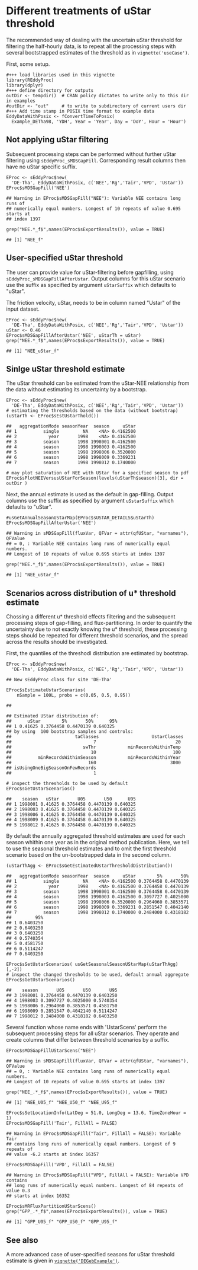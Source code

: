 Different treatments of uStar threshold
=======================================

The recommended way of dealing with the uncertain uStar threshold for
filtering the half-hourly data, is to repeat all the processing steps
with several bootstrapped estimates of the threshold as in
`vignette('useCase')`.

First, some setup.

    #+++ load libraries used in this vignette
    library(REddyProc)
    library(dplyr)
    #+++ define directory for outputs
    outDir <- tempdir()  # CRAN policy dictates to write only to this dir in examples
    #outDir <- "out"     # to write to subdirectory of current users dir
    #+++ Add time stamp in POSIX time format to example data
    EddyDataWithPosix <- fConvertTimeToPosix(
      Example_DETha98, 'YDH', Year = 'Year', Day = 'DoY', Hour = 'Hour')

Not applying uStar filtering
----------------------------

Subsequent processing steps can be performed without further uStar
filtering using `sEddyProc_sMDSGapFill`. Corresponding result columns
then have no uStar specific suffix.

    EProc <- sEddyProc$new(
      'DE-Tha', EddyDataWithPosix, c('NEE','Rg','Tair','VPD', 'Ustar'))
    EProc$sMDSGapFill('NEE')

    ## Warning in EProc$sMDSGapFill("NEE"): Variable NEE contains long runs of
    ## numerically equal numbers. Longest of 10 repeats of value 0.695 starts at
    ## index 1397

    grep("NEE.*_f$",names(EProc$sExportResults()), value = TRUE)

    ## [1] "NEE_f"

User-specified uStar threshold
------------------------------

The user can provide value for uStar-filtering before gapfilling, using
`sEddyProc_sMDSGapFillAfterUstar`. Output columns for this uStar
scenario use the suffix as specified by argument `uStarSuffix` which
defaults to "uStar".

The friction velocity, uStar, needs to be in column named "Ustar" of the
input dataset.

    EProc <- sEddyProc$new(
      'DE-Tha', EddyDataWithPosix, c('NEE','Rg','Tair','VPD', 'Ustar'))
    uStar <- 0.46
    EProc$sMDSGapFillAfterUstar('NEE', uStarTh = uStar)
    grep("NEE.*_f$",names(EProc$sExportResults()), value = TRUE)

    ## [1] "NEE_uStar_f"

Sinlge uStar threshold estimate
-------------------------------

The uStar threshold can be estimated from the uStar-NEE relationship
from the data without estimating its uncertainty by a bootstrap.

    EProc <- sEddyProc$new(
      'DE-Tha', EddyDataWithPosix, c('NEE','Rg','Tair','VPD', 'Ustar'))
    # estimating the thresholds based on the data (without bootstrap)
    (uStarTh <- EProc$sEstUstarThold())

    ##   aggregationMode seasonYear  season     uStar
    ## 1          single         NA    <NA> 0.4162500
    ## 2            year       1998    <NA> 0.4162500
    ## 3          season       1998 1998001 0.4162500
    ## 4          season       1998 1998003 0.4162500
    ## 5          season       1998 1998006 0.3520000
    ## 6          season       1998 1998009 0.3369231
    ## 7          season       1998 1998012 0.1740000

    # may plot saturation of NEE with UStar for a specified season to pdf
    EProc$sPlotNEEVersusUStarForSeason(levels(uStarTh$season)[3], dir = outDir )

Next, the annual estimate is used as the default in gap-filling. Output
columns use the suffix as specified by argument `uSstarSuffix` which
defaults to "uStar".

    #usGetAnnualSeasonUStarMap(EProc$sUSTAR_DETAILS$uStarTh)
    EProc$sMDSGapFillAfterUstar('NEE')

    ## Warning in sMDSGapFill(fluxVar, QFVar = attr(qfUStar, "varnames"), QFValue
    ## = 0, : Variable NEE contains long runs of numerically equal numbers.
    ## Longest of 10 repeats of value 0.695 starts at index 1397

    grep("NEE.*_f$",names(EProc$sExportResults()), value = TRUE)

    ## [1] "NEE_uStar_f"

Scenarios across distribution of u\* threshold estimate
-------------------------------------------------------

Chossing a different u\* threshold effects filtering and the subsequent
processing steps of gap-filling, and flux-partitioning. In order to
quantify the uncertainty due to not exactly knowing the u\* threshold,
these processing steps should be repeated for different threshold
scenarios, and the spread across the results should be investigated.

First, the quantiles of the threshodl distribution are estimated by
bootstrap.

    EProc <- sEddyProc$new(
      'DE-Tha', EddyDataWithPosix, c('NEE','Rg','Tair','VPD', 'Ustar'))

    ## New sEddyProc class for site 'DE-Tha'

    EProc$sEstimateUstarScenarios(
        nSample = 100L, probs = c(0.05, 0.5, 0.95))

    ## 

    ## Estimated UStar distribution of:
    ##      uStar        5%       50%      95%
    ## 1 0.41625 0.3764458 0.4470139 0.640325 
    ## by using  100 bootstrap samples and controls:
    ##                        taClasses                    UstarClasses 
    ##                               7                              20 
    ##                           swThr            minRecordsWithinTemp 
    ##                              10                             100 
    ##          minRecordsWithinSeason            minRecordsWithinYear 
    ##                             160                            3000 
    ## isUsingOneBigSeasonOnFewRecords 
    ##                               1

    # inspect the thresholds to be used by default
    EProc$sGetUstarScenarios()

    ##    season   uStar       U05       U50      U95
    ## 1 1998001 0.41625 0.3764458 0.4470139 0.640325
    ## 2 1998003 0.41625 0.3764458 0.4470139 0.640325
    ## 3 1998006 0.41625 0.3764458 0.4470139 0.640325
    ## 4 1998009 0.41625 0.3764458 0.4470139 0.640325
    ## 5 1998012 0.41625 0.3764458 0.4470139 0.640325

By default the annually aggregated threshold estimates are used for each
season whithin one year as in the original method publication. Here, we
tell to use the seasonal threshold estimates and to omit the first
threshold scenario based on the un-bootstrapped data in the second
column.

    (uStarThAgg <- EProc$sGetEstimatedUstarThresholdDistribution())

    ##   aggregationMode seasonYear  season     uStar        5%       50%
    ## 1          single         NA    <NA> 0.4162500 0.3764458 0.4470139
    ## 2            year       1998    <NA> 0.4162500 0.3764458 0.4470139
    ## 3          season       1998 1998001 0.4162500 0.3764458 0.4470139
    ## 4          season       1998 1998003 0.4162500 0.3097727 0.4025000
    ## 5          season       1998 1998006 0.3520000 0.2964060 0.3853571
    ## 6          season       1998 1998009 0.3369231 0.2851547 0.4042140
    ## 7          season       1998 1998012 0.1740000 0.2484000 0.4318182
    ##         95%
    ## 1 0.6403250
    ## 2 0.6403250
    ## 3 0.6403250
    ## 4 0.5740354
    ## 5 0.4581750
    ## 6 0.5114247
    ## 7 0.6403250

    EProc$sSetUstarScenarios( usGetSeasonalSeasonUStarMap(uStarThAgg)[,-2])
    # inspect the changed thresholds to be used, default annual aggregate
    EProc$sGetUstarScenarios()

    ##    season       U05       U50       U95
    ## 3 1998001 0.3764458 0.4470139 0.6403250
    ## 4 1998003 0.3097727 0.4025000 0.5740354
    ## 5 1998006 0.2964060 0.3853571 0.4581750
    ## 6 1998009 0.2851547 0.4042140 0.5114247
    ## 7 1998012 0.2484000 0.4318182 0.6403250

Several function whose name ends with 'UstarScens' perform the
subsequent processing steps for all uStar scenarios. They operate and
create columns that differ between threshold scenarios by a suffix.

    EProc$sMDSGapFillUStarScens("NEE")

    ## Warning in sMDSGapFill(fluxVar, QFVar = attr(qfUStar, "varnames"), QFValue
    ## = 0, : Variable NEE contains long runs of numerically equal numbers.
    ## Longest of 10 repeats of value 0.695 starts at index 1397

    grep("NEE_.*_f$",names(EProc$sExportResults()), value = TRUE)

    ## [1] "NEE_U05_f" "NEE_U50_f" "NEE_U95_f"

    EProc$sSetLocationInfo(LatDeg = 51.0, LongDeg = 13.6, TimeZoneHour = 1)
    EProc$sMDSGapFill('Tair', FillAll = FALSE)

    ## Warning in EProc$sMDSGapFill("Tair", FillAll = FALSE): Variable Tair
    ## contains long runs of numerically equal numbers. Longest of 9 repeats of
    ## value -6.2 starts at index 16357

    EProc$sMDSGapFill('VPD', FillAll = FALSE)

    ## Warning in EProc$sMDSGapFill("VPD", FillAll = FALSE): Variable VPD contains
    ## long runs of numerically equal numbers. Longest of 84 repeats of value 0.3
    ## starts at index 16352

    EProc$sMRFluxPartitionUStarScens()
    grep("GPP_.*_f$",names(EProc$sExportResults()), value = TRUE)

    ## [1] "GPP_U05_f" "GPP_U50_f" "GPP_U95_f"

See also
--------

A more advanced case of user-specified seasons for uStar threshold
estimate is given in [`vignette('DEGebExample')`](DEGebExample.html).
